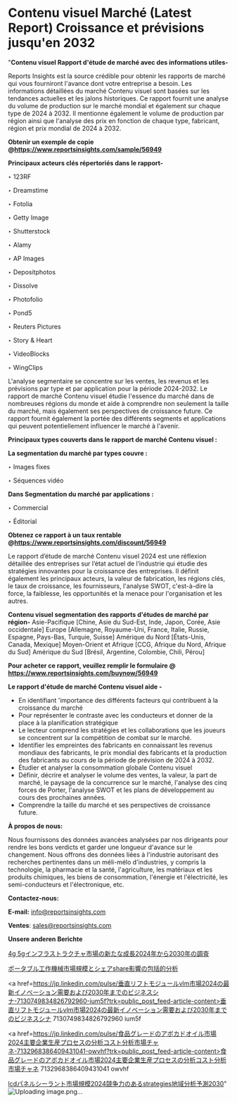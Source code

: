 # Contenu visuel Marché (Latest Report) Croissance et prévisions jusqu'en 2032

"<strong>Contenu visuel Rapport d'étude de marché avec des informations utiles-</strong>

Reports Insights est la source crédible pour obtenir les rapports de marché qui vous fourniront l'avance dont votre entreprise a besoin. Les informations détaillées du marché Contenu visuel sont basées sur les tendances actuelles et les jalons historiques. Ce rapport fournit une analyse du volume de production sur le marché mondial et également sur chaque type de 2024 à 2032. Il mentionne également le volume de production par région ainsi que l'analyse des prix en fonction de chaque type, fabricant, région et prix mondial de 2024 à 2032.

<strong><b>Obtenir un exemple de copie @</b></strong><a href=https://www.reportsinsights.com/sample/56949><strong><b>https://www.reportsinsights.com/sample/56949</b></strong></a>

<b>Principaux acteurs clés répertoriés dans le rapport-</b>

<b> </b>‣ 123RF

‣ Dreamstime

‣ Fotolia

‣ Getty Image

‣ Shutterstock

‣ Alamy

‣ AP Images

‣ Depositphotos

‣ Dissolve

‣ Photofolio

‣ Pond5

‣ Reuters Pictures

‣ Story & Heart

‣ VideoBlocks

‣ WingClips

L'analyse segmentaire se concentre sur les ventes, les revenus et les prévisions par type et par application pour la période 2024-2032. Le rapport de marché Contenu visuel étudie l'essence du marché dans de nombreuses régions du monde et aide à comprendre non seulement la taille du marché, mais également ses perspectives de croissance future. Ce rapport fournit également la portée des différents segments et applications qui peuvent potentiellement influencer le marché à l'avenir.

<strong>Principaux types couverts dans le rapport de marché Contenu visuel :</strong>

<strong>La segmentation du marché par types couvre :</strong>

‣ Images fixes

‣ Séquences vidéo

<strong>Dans Segmentation du marché par applications :</strong>

‣ Commercial

‣ Éditorial

<strong><b>Obtenez ce rapport à un taux rentable @</b></strong><a href=https://www.reportsinsights.com/discount/56949><strong><b>https://www.reportsinsights.com/discount/56949</b></strong></a>

Le rapport d’étude de marché Contenu visuel 2024 est une réflexion détaillée des entreprises sur l’état actuel de l’industrie qui étudie des stratégies innovantes pour la croissance des entreprises. Il définit également les principaux acteurs, la valeur de fabrication, les régions clés, le taux de croissance, les fournisseurs, l'analyse SWOT, c'est-à-dire la force, la faiblesse, les opportunités et la menace pour l'organisation et les autres.

<strong>Contenu visuel segmentation des rapports d'études de marché par région-</strong>
Asie-Pacifique [Chine, Asie du Sud-Est, Inde, Japon, Corée, Asie occidentale]
Europe [Allemagne, Royaume-Uni, France, Italie, Russie, Espagne, Pays-Bas, Turquie, Suisse]
Amérique du Nord [États-Unis, Canada, Mexique]
Moyen-Orient et Afrique [CCG, Afrique du Nord, Afrique du Sud]
Amérique du Sud [Brésil, Argentine, Colombie, Chili, Pérou]

<strong>Pour acheter ce rapport, veuillez remplir le formulaire @   <a href=https://www.reportsinsights.com/buynow/56949>https://www.reportsinsights.com/buynow/56949</a></strong>

<strong>Le rapport d'étude de marché Contenu visuel aide -</strong>
<ul>
  <li>En identifiant 'importance des différents facteurs qui contribuent à la croissance du marché</li>
  <li>Pour représenter le contraste avec les conducteurs et donner de la place à la planification stratégique</li>
  <li>Le lecteur comprend les stratégies et les collaborations que les joueurs se concentrent sur la compétition de combat sur le marché.</li>
  <li>Identifier les empreintes des fabricants en connaissant les revenus mondiaux des fabricants, le prix mondial des fabricants et la production des fabricants au cours de la période de prévision de 2024 à 2032.</li>
  <li>Étudier et analyser la consommation globale Contenu visuel</li>
  <li>Définir, décrire et analyser le volume des ventes, la valeur, la part de marché, le paysage de la concurrence sur le marché, l'analyse des cinq forces de Porter, l'analyse SWOT et les plans de développement au cours des prochaines années.</li>
  <li>Comprendre la taille du marché et ses perspectives de croissance future.</li>
</ul>
<strong>À propos de nous:</strong>

Nous fournissons des données avancées analysées par nos dirigeants pour rendre les bons verdicts et garder une longueur d'avance sur le changement. Nous offrons des données liées à l'industrie autorisant des recherches pertinentes dans un méli-mélo d'industries, y compris la technologie, la pharmacie et la santé, l'agriculture, les matériaux et les produits chimiques, les biens de consommation, l'énergie et l'électricité, les semi-conducteurs et l'électronique, etc.

<strong>Contactez-nous:</strong>

<strong>E-mail:</strong> <a href=mailto:info@reportsinsights.com>info@reportsinsights.com</a>

<strong>Ventes</strong>: <a href=mailto:sales@reportsinsights.com>sales@reportsinsights.com</a>

<strong>Unsere anderen Berichte</strong>

<a href=https://www.linkedin.com/pulse/4g-5gインフラストラクチャ市場の新たな成長2024年から2030年の調査-reports-insights-expert-6ra6e/>4g 5gインフラストラクチャ市場の新たな成長2024年から2030年の調査</a>

<a href=https://www.linkedin.com/pulse/ポータブル工作機械市場規模とシェアshare影響の包括的分析-infopulse-daily-360-g19nf/>ポータブル工作機械市場規模とシェアshare影響の包括的分析</a>

<a href=https://jp.linkedin.com/pulse/垂直リフトモジュールvlm市場2024の最新イノベーション需要および2030年までのビジネスシナ-7130749834826792960-ium5f?trk=public_post_feed-article-content>垂直リフトモジュールvlm市場2024の最新イノベーション需要および2030年までのビジネスシナ 7130749834826792960 ium5f</a>

<a href=https://jp.linkedin.com/pulse/食品グレードのアボカドオイル市場2024主要企業生産プロセスの分析コスト分析市場チャネ-7132968386409431041-owvhf?trk=public_post_feed-article-content>食品グレードのアボカドオイル市場2024主要企業生産プロセスの分析コスト分析市場チャネ 7132968386409431041 owvhf</a>

<a href=https://www.linkedin.com/pulse/lcdパネルシーラント市場規模2024競争力のあるstrategies地域分析予測2030-infopulse-daily-360-k0csf/>lcdパネルシーラント市場規模2024競争力のあるstrategies地域分析予測2030</a>"
![Uploading image.png…]()
